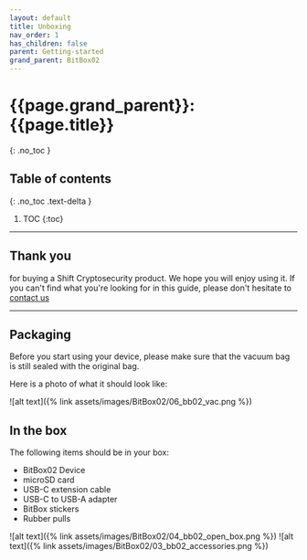 ```yaml
---
layout: default
title: Unboxing
nav_order: 1
has_children: false
parent: Getting-started
grand_parent: BitBox02
---
```


# {{page.grand_parent}}: {{page.title}}
{: .no_toc }

## Table of contents
{: .no_toc .text-delta }

1. TOC
{:toc}

---

## Thank you

for buying a Shift Cryptosecurity product. We hope you will enjoy using it. If you can't find what you're looking for in this guide, please don't hesitate to [contact us](mailto:support@shiftcrypto.ch)

---

## Packaging

Before you start using your device, please make sure that the vacuum bag is still sealed with the original bag.

Here is a photo of what it should look like:

![alt text]({% link assets/images/BitBox02/06_bb02_vac.png %})

## In the box

The following items should be in your box:
* BitBox02 Device
* microSD card
* USB-C extension cable
* USB-C to USB-A adapter
* BitBox stickers
* Rubber pulls

![alt text]({% link assets/images/BitBox02/04_bb02_open_box.png %})
![alt text]({% link assets/images/BitBox02/03_bb02_accessories.png %})
